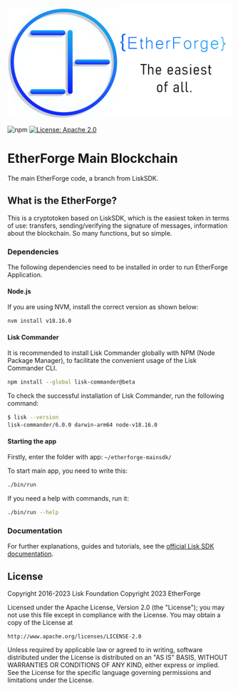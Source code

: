 ![Logo](./docs/easiest-main.jpg)

![npm](https://img.shields.io/badge/etherforge_1.0-beta-orange)
[![License: Apache 2.0](https://img.shields.io/badge/License-Apache%202.0-blue.svg)](http://www.apache.org/licenses/LICENSE-2.0)
# EtherForge Main Blockchain
The main EtherForge code, a branch from LiskSDK.

## What is the EtherForge?
This is a cryptotoken based on LiskSDK, which is the easiest token in terms of use: transfers, sending/verifying the signature of messages, information about the blockchain. So many functions, but so simple.

### Dependencies
The following dependencies need to be installed in order to run EtherForge Application.

#### Node.js
If you are using NVM, install the correct version as shown below:

```sh
nvm install v18.16.0
```
#### Lisk Commander
It is recommended to install Lisk Commander globally with NPM (Node Package Manager), to facilitate the convenient usage of the Lisk Commander CLI.

```sh
npm install --global lisk-commander@beta
```

To check the successful installation of Lisk Commander, run the following command:

```sh
$ lisk --version
lisk-commander/6.0.0 darwin-arm64 node-v18.16.0
```

#### Starting the app
Firstly, enter the folder with app: `~/etherforge-mainsdk/`

To start main app, you need to write this: 

```sh
./bin/run 
```

If you need a help with commands, run it: 

```sh
./bin/run --help
```

### Documentation 
For further explanations, guides and tutorials, see the [official Lisk SDK documentation](https://lisk.com/documentation/lisk-sdk/v6).

## License

Copyright 2016-2023 Lisk Foundation
Copyright 2023 EtherForge


Licensed under the Apache License, Version 2.0 (the "License");
you may not use this file except in compliance with the License.
You may obtain a copy of the License at

    http://www.apache.org/licenses/LICENSE-2.0

Unless required by applicable law or agreed to in writing, software
distributed under the License is distributed on an "AS IS" BASIS,
WITHOUT WARRANTIES OR CONDITIONS OF ANY KIND, either express or implied.
See the License for the specific language governing permissions and
limitations under the License.

